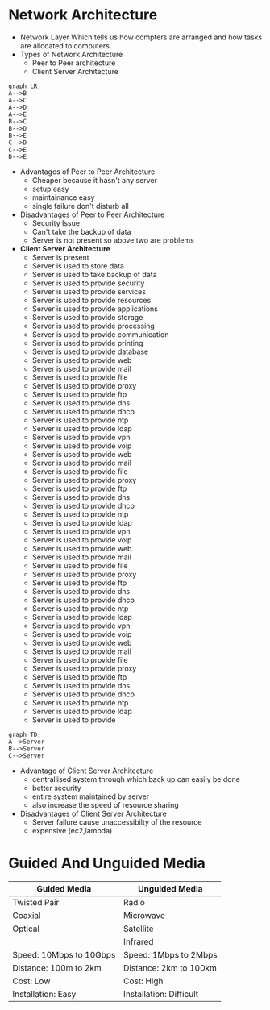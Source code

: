 # Network Architecture

- Network Layer Which tells us how compters are arranged and how tasks are allocated to computers
- Types of Network Architecture
  - Peer to Peer architecture
  - Client Server Architecture

```mermaid
graph LR;
A-->B 
A-->C
A-->D
A-->E
B-->C
B-->D
B-->E
C-->D
C-->E
D-->E
```

- Advantages of Peer to Peer Architecture
  - Cheaper because it hasn't any server
  - setup easy
  - maintainance easy
  - single failure don't disturb all
- Disadvantages of Peer to Peer Architecture
  - Security Issue
  - Can't take the backup of data
  - Server is not present so above two are problems
- **Client Server Architecture**
  - Server is present
  - Server is used to store data
  - Server is used to take backup of data
  - Server is used to provide security
  - Server is used to provide services
  - Server is used to provide resources
  - Server is used to provide applications
  - Server is used to provide storage
  - Server is used to provide processing
  - Server is used to provide communication
  - Server is used to provide printing
  - Server is used to provide database
  - Server is used to provide web
  - Server is used to provide mail
  - Server is used to provide file
  - Server is used to provide proxy
  - Server is used to provide ftp
  - Server is used to provide dns
  - Server is used to provide dhcp
  - Server is used to provide ntp
  - Server is used to provide ldap
  - Server is used to provide vpn
  - Server is used to provide voip
  - Server is used to provide web
  - Server is used to provide mail
  - Server is used to provide file
  - Server is used to provide proxy
  - Server is used to provide ftp
  - Server is used to provide dns
  - Server is used to provide dhcp
  - Server is used to provide ntp
  - Server is used to provide ldap
  - Server is used to provide vpn
  - Server is used to provide voip
  - Server is used to provide web
  - Server is used to provide mail
  - Server is used to provide file
  - Server is used to provide proxy
  - Server is used to provide ftp
  - Server is used to provide dns
  - Server is used to provide dhcp
  - Server is used to provide ntp
  - Server is used to provide ldap
  - Server is used to provide vpn
  - Server is used to provide voip
  - Server is used to provide web
  - Server is used to provide mail
  - Server is used to provide file
  - Server is used to provide proxy
  - Server is used to provide ftp
  - Server is used to provide dns
  - Server is used to provide dhcp
  - Server is used to provide ntp
  - Server is used to provide ldap
  - Server is used to provide

```mermaid
graph TD;
A-->Server
B-->Server
C-->Server
```

- Advantage of Client Server Architecture
  - centrallised system through which back up can easily be done
  - better security
  - entire system maintained by server
  - also increase the speed of resource sharing
- Disadvantages of Client Server Architecture
  - Server failure cause unaccessibilty of the resource
  - expensive (ec2,lambda)

# Guided And Unguided Media
| Guided Media | Unguided Media |
| ------------ | -------------- |
| Twisted Pair | Radio          |
| Coaxial      | Microwave      |
| Optical      | Satellite      |
|              | Infrared       |
|Speed: 10Mbps to 10Gbps|Speed: 1Mbps to 2Mbps|
|Distance: 100m to 2km|Distance: 2km to 100km|
|Cost: Low|Cost: High|
|Installation: Easy|Installation: Difficult|
